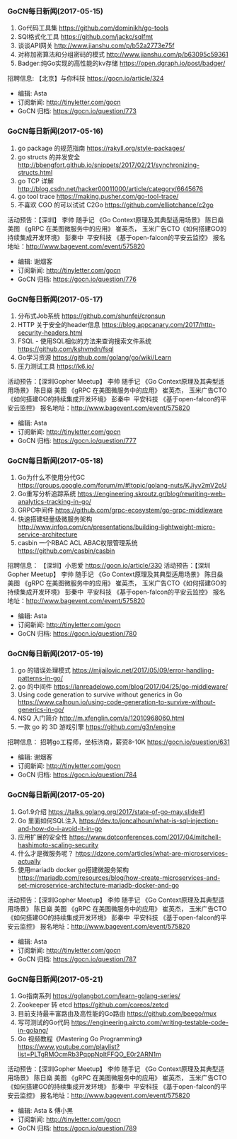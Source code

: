### GoCN每日新闻(2017-05-15)

1. Go代码工具集 https://github.com/dominikh/go-tools
2. SQl格式化工具 https://github.com/jackc/sqlfmt
3. 谈谈API网关 http://www.jianshu.com/p/b52a2773e75f
4. 对称加密算法和分组密码的模式 http://www.jianshu.com/p/b63095c59361
5. Badger:纯Go实现的高性能的kv存储 https://open.dgraph.io/post/badger/

招聘信息:
【北京】与你科技 https://gocn.io/article/324

* 编辑: Asta
* 订阅新闻: http://tinyletter.com/gocn
* GoCN 归档: https://gocn.io/question/773

### GoCN每日新闻(2017-05-16)

1. go package 的规范指南 https://rakyll.org/style-packages/
2. go structs 的并发安全 http://bbengfort.github.io/snippets/2017/02/21/synchronizing-structs.html
3. go TCP 详解 http://blog.csdn.net/hacker00011000/article/category/6645676
4. go tool trace https://making.pusher.com/go-tool-trace/
5. 不喜欢 CGO 的可以试试 C2Go https://github.com/elliotchance/c2go

活动预告：【深圳】
李帅 随手记 《Go Context原理及其典型适用场景》
陈日燊 美图 《gRPC 在美图微服务中的应用》
崔英杰， 玉米广告CTO《如何搭建GO的持续集成开发环境》
彭秦中  平安科技 《基于open-falcon的平安云监控》
报名地址：http://www.bagevent.com/event/575820

* 编辑: 谢烟客
* 订阅新闻: http://tinyletter.com/gocn
* GoCN 归档: https://gocn.io/question/776

### GoCN每日新闻(2017-05-17)

1. 分布式Job系统 https://github.com/shunfei/cronsun
2. HTTP 关于安全的header信息 https://blog.appcanary.com/2017/http-security-headers.html
3. FSQL - 使用SQL相似的方法来查询搜索文件系统 https://github.com/kshvmdn/fsql
4. Go学习资源 https://github.com/golang/go/wiki/Learn
5. 压力测试工具 https://k6.io/

活动预告：【深圳Gopher Meetup】
李帅 随手记 《Go Context原理及其典型适用场景》
陈日燊 美图 《gRPC 在美图微服务中的应用》
崔英杰， 玉米广告CTO《如何搭建GO的持续集成开发环境》
彭秦中  平安科技 《基于open-falcon的平安云监控》
报名地址：http://www.bagevent.com/event/575820

* 编辑: Asta
* 订阅新闻: http://tinyletter.com/gocn
* GoCN 归档: https://gocn.io/question/777

### GoCN每日新闻(2017-05-18)

1. Go为什么不使用分代GC https://groups.google.com/forum/m/#!topic/golang-nuts/KJiyv2mV2pU
2. Go重写分析追踪系统 https://engineering.skroutz.gr/blog/rewriting-web-analytics-tracking-in-go/
3. GRPC中间件 https://github.com/grpc-ecosystem/go-grpc-middleware
4. 快速搭建轻量级微服务架构 http://www.infoq.com/cn/presentations/building-lightweight-micro-service-architecture
5. casbin 一个RBAC ACL ABAC权限管理系统 https://github.com/casbin/casbin

招聘信息：
【深圳】小恩爱 https://gocn.io/article/330
活动预告：【深圳Gopher Meetup】
李帅 随手记 《Go Context原理及其典型适用场景》
陈日燊 美图 《gRPC 在美图微服务中的应用》
崔英杰， 玉米广告CTO《如何搭建GO的持续集成开发环境》
彭秦中  平安科技 《基于open-falcon的平安云监控》
报名地址：http://www.bagevent.com/event/575820

* 编辑: Asta
* 订阅新闻: http://tinyletter.com/gocn
* GoCN 归档: https://gocn.io/question/780

### GoCN每日新闻(2017-05-19)

1. go 的错误处理模式 https://mijailovic.net/2017/05/09/error-handling-patterns-in-go/
2. go 的中间件 https://lanreadelowo.com/blog/2017/04/25/go-middleware/
3. Using code generation to survive without generics in Go https://www.calhoun.io/using-code-generation-to-survive-without-generics-in-go/
4. NSQ 入门简介 http://m.xfenglin.com/a/12010968060.html
5. 一款 go 的 3D 游戏引擎 https://github.com/g3n/engine

招聘信息：
招聘go工程师，坐标济南，薪资8-10K https://gocn.io/question/631

* 编辑: 谢烟客
* 订阅新闻: http://tinyletter.com/gocn
* GoCN 归档: https://gocn.io/question/784

### GoCN每日新闻(2017-05-20)

1. Go1.9介绍 https://talks.golang.org/2017/state-of-go-may.slide#1
2. Go 里面如何SQL注入 https://dev.to/joncalhoun/what-is-sql-injection-and-how-do-i-avoid-it-in-go
3. 应用扩展的安全性 https://www.dotconferences.com/2017/04/mitchell-hashimoto-scaling-security
4. 什么才是微服务呢？ https://dzone.com/articles/what-are-microservices-actually
5. 使用mariadb docker go搭建微服务架构 https://mariadb.com/resources/blog/how-create-microservices-and-set-microservice-architecture-mariadb-docker-and-go

活动预告：【深圳Gopher Meetup】
李帅 随手记 《Go Context原理及其典型适用场景》
陈日燊 美图 《gRPC 在美图微服务中的应用》
崔英杰， 玉米广告CTO《如何搭建GO的持续集成开发环境》
彭秦中  平安科技 《基于open-falcon的平安云监控》
报名地址：http://www.bagevent.com/event/575820

* 编辑: Asta
* 订阅新闻: http://tinyletter.com/gocn
* GoCN 归档: https://gocn.io/question/787

### GoCN每日新闻(2017-05-21)

1. Go指南系列 https://golangbot.com/learn-golang-series/
2. Zookeeper 转 etcd https://github.com/coreos/zetcd
3. 目前支持最丰富路由及高性能的Go路由 https://github.com/beego/mux
4. 写可测试的Go代码 https://engineering.aircto.com/writing-testable-code-in-golang/
5. Go 视频教程《Mastering Go Programming》 https://www.youtube.com/playlist?list=PLTgRMOcmRb3PqppNpItFFQO_E0r2ARN1m

活动预告：【深圳Gopher Meetup】
李帅 随手记 《Go Context原理及其典型适用场景》
陈日燊 美图 《gRPC 在美图微服务中的应用》
崔英杰， 玉米广告CTO《如何搭建GO的持续集成开发环境》
彭秦中  平安科技 《基于open-falcon的平安云监控》
报名地址：http://www.bagevent.com/event/575820

* 编辑: Asta & 傅小黑
* 订阅新闻: http://tinyletter.com/gocn
* GoCN 归档: https://gocn.io/question/789